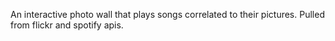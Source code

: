 <!-- 1. spotify docs/
1.5 find that api in js stuff
2. create html page(play button) + js file(jquery calls?? api shiz..)
3.  getting a call to work ()
4.click again for pause
5. link up instagram api
6. css work
  had all the images be the same size

what url do we want
how are we going to genereate search term to plug into spotify
somewhere set image id to this .something
1000. mvp on click photo from photo wall on page from library that we have that has description in alt tag, search that alt tag in spotify api, palyback give back first song

10000. MVP v2 -> click photo generated by instagram*flickr api, looks at the hashtag on that ,searches spotify api w/ that hashtag word, plays first search result with that word in it
- add MVC
-pause

-add border to pics thats being played
- get store to work
- add scroll loading http://stackoverflow.com/questions/14035180/jquery-load-more-data-on-scroll
- bootstrap
- heroku(?)
- internet fame

Require.ments

A store to hold the data
Three models with at least one has-many, belongs-to relationship
One controller per model

-->
An interactive photo wall that plays songs correlated to their pictures. Pulled from flickr and spotify apis. 
